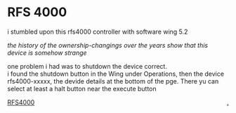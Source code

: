 # RFS 4000

i stumbled upon this rfs4000 controller with software wing 5.2 

*the history of the ownership-changings over the years show that this device is somehow strange*

one problem i had was to shutdown the device correct.  
i found the shutdown button in the Wing under Operations, then the device rfs4000-xxxxx, the devide details at the bottom of the pge. There yu can select at least a halt button near the execute button

[RFS4000](https://bobobo-git.github.io/RFS4000/) <a style="float:right;" href="https://github.com/bobobo-git/RFS4000/">.</a>
